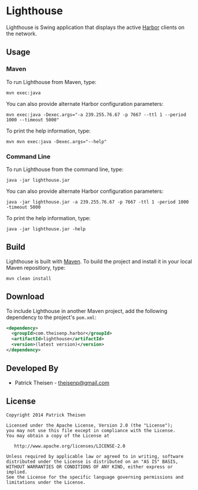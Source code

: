 Lighthouse
==========

Lighthouse is Swing application that displays the active [Harbor][1] clients on the network.

Usage
-----

### Maven ###

To run Lighthouse from Maven, type:

    mvn exec:java
    
You can also provide alternate Harbor configuration parameters:

    mvn exec:java -Dexec.args="-a 239.255.76.67 -p 7667 --ttl 1 --period 1000 --timeout 5000"
    
To print the help information, type:

    mvn mvn exec:java -Dexec.args="--help"
    
### Command Line ###

To run Lighthouse from the command line, type:

    java -jar lighthouse.jar
    
You can also provide alternate Harbor configuration parameters:

    java -jar lighthouse.jar -a 239.255.76.67 -p 7667 -ttl 1 -period 1000 -timeout 5000
    
To print the help information, type:

    java -jar lighthouse.jar -help
    
Build
-----

Lighthouse is built with [Maven][2]. To build the project and install it in your local Maven repositiory, type:

	mvn clean install

Download
--------

To include Lighthouse in another Maven project, add the following dependency to the project's `pom.xml`:

```xml
<dependency>
  <groupId>com.theisenp.harbor</groupId>
  <artifactId>lighthouse</artifactId>
  <version>(latest version)</version>
</dependency>
```

Developed By
------------

* Patrick Theisen - <theisenp@gmail.com>

License
-------

    Copyright 2014 Patrick Theisen

    Licensed under the Apache License, Version 2.0 (the "License");
    you may not use this file except in compliance with the License.
    You may obtain a copy of the License at

       http://www.apache.org/licenses/LICENSE-2.0

    Unless required by applicable law or agreed to in writing, software
    distributed under the License is distributed on an "AS IS" BASIS,
    WITHOUT WARRANTIES OR CONDITIONS OF ANY KIND, either express or implied.
    See the License for the specific language governing permissions and
    limitations under the License.


[1]: https://github.com/theisenp/harbor
[2]: http://maven.apache.org/